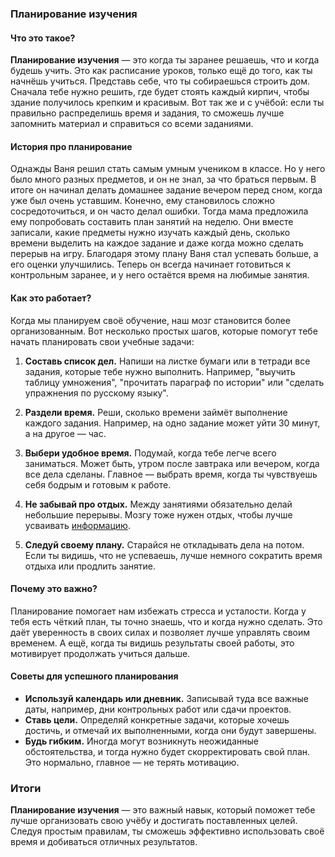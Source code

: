 ### Планирование изучения

#### Что это такое?
**Планирование изучения** — это когда ты заранее решаешь, что и когда будешь учить. Это как расписание уроков, только ещё до того, как ты начнёшь учиться. Представь себе, что ты собираешься строить дом. Сначала тебе нужно решить, где будет стоять каждый кирпич, чтобы здание получилось крепким и красивым. Вот так же и с учёбой: если ты правильно распределишь время и задания, то сможешь лучше запомнить материал и справиться со всеми заданиями.

#### История про планирование
Однажды Ваня решил стать самым умным учеником в классе. Но у него было много разных предметов, и он не знал, за что браться первым. В итоге он начинал делать домашнее задание вечером перед сном, когда уже был очень уставшим. Конечно, ему становилось сложно сосредоточиться, и он часто делал ошибки. Тогда мама предложила ему попробовать составить план занятий на неделю. Они вместе записали, какие предметы нужно изучать каждый день, сколько времени выделить на каждое задание и даже когда можно сделать перерыв на игру. Благодаря этому плану Ваня стал успевать больше, а его оценки улучшились. Теперь он всегда начинает готовиться к контрольным заранее, и у него остаётся время на любимые занятия.

#### Как это работает?
Когда мы планируем своё обучение, наш мозг становится более организованным. Вот несколько простых шагов, которые помогут тебе начать планировать свои учебные задачи:

1. **Составь список дел.** Напиши на листке бумаги или в тетради все задания, которые тебе нужно выполнить. Например, "выучить таблицу умножения", "прочитать параграф по истории" или "сделать упражнения по русскому языку".
   
2. **Раздели время.** Реши, сколько времени займёт выполнение каждого задания. Например, на одно задание может уйти 30 минут, а на другое — час.

3. **Выбери удобное время.** Подумай, когда тебе легче всего заниматься. Может быть, утром после завтрака или вечером, когда все дела сделаны. Главное — выбрать время, когда ты чувствуешь себя бодрым и готовым к работе.

4. **Не забывай про отдых.** Между занятиями обязательно делай небольшие перерывы. Мозгу тоже нужен отдых, чтобы лучше усваивать [информацию](information.md).

5. **Следуй своему плану.** Старайся не откладывать дела на потом. Если ты видишь, что не успеваешь, лучше немного сократить время отдыха или продлить занятие.

#### Почему это важно?
Планирование помогает нам избежать стресса и усталости. Когда у тебя есть чёткий план, ты точно знаешь, что и когда нужно сделать. Это даёт уверенность в своих силах и позволяет лучше управлять своим временем. А ещё, когда ты видишь результаты своей работы, это мотивирует продолжать учиться дальше.

#### Советы для успешного планирования
- **Используй календарь или дневник.** Записывай туда все важные даты, например, дни контрольных работ или сдачи проектов.
- **Ставь цели.** Определяй конкретные задачи, которые хочешь достичь, и отмечай их выполненными, когда они будут завершены.
- **Будь гибким.** Иногда могут возникнуть неожиданные обстоятельства, и тогда нужно будет скорректировать свой план. Это нормально, главное — не терять мотивацию.

### Итоги
**Планирование изучения** — это важный навык, который поможет тебе лучше организовать свою учёбу и достигать поставленных целей. Следуя простым правилам, ты сможешь эффективно использовать своё время и добиваться отличных результатов.